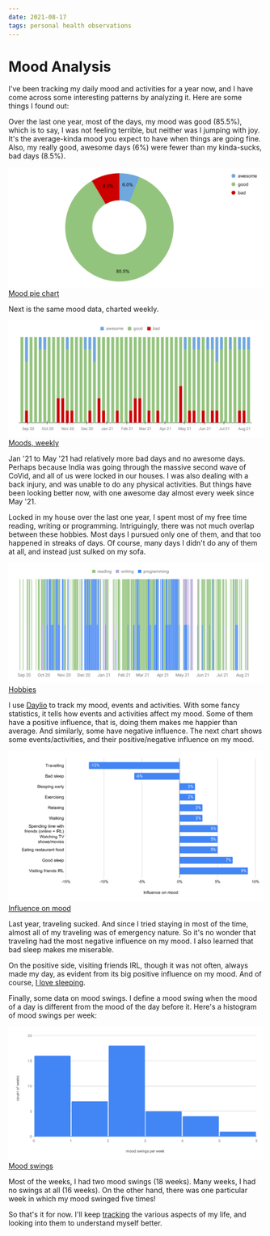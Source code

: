 ```yaml
---
date: 2021-08-17
tags: personal health observations
---
```


# Mood Analysis

I've been tracking my daily mood and activities for a year now, and I have come across some interesting patterns by analyzing it. Here are some things I found out:

Over the last one year, most of the days, my mood was good (85.5%), which is to say, I was not feeling terrible, but neither was I jumping with joy. It's the average-kinda mood you expect to have when things are going fine. Also, my really good, awesome days (6%) were fewer than my kinda-sucks, bad days (8.5%).

![Mood pie chart](/files/mood-analysis/moods.svg "Mood pie chart")
[Mood pie chart](/files/mood-analysis/moods.svg)

Next is the same mood data, charted weekly.

![Moods, weekly](/files/mood-analysis/weekly.svg "Moods, weekly")
[Moods, weekly](/files/mood-analysis/weekly.svg)

Jan '21 to May '21 had relatively more bad days and no awesome days. Perhaps because India was going through the massive second wave of CoVid, and all of us were locked in our houses. I was also dealing with a back injury, and was unable to do any physical activities. But things have been looking better now, with one awesome day almost every week since May '21.

Locked in my house over the last one year, I spent most of my free time reading, writing or programming. Intriguingly, there was not much overlap between these hobbies. Most days I pursued only one of them, and that too happened in streaks of days. Of course, many days I didn't do any of them at all, and instead just sulked on my sofa.

![Hobbies](/files/mood-analysis/hobbies.svg "Hobbies")
[Hobbies](/files/mood-analysis/hobbies.svg)

I use [Daylio](https://play.google.com/store/apps/details?id=net.daylio&hl=en_US&gl=US) to track my mood, events and activities. With some fancy statistics, it tells how events and activities affect my mood. Some of them have a positive influence, that is, doing them makes me happier than average. And similarly, some have negative influence. The next chart shows some events/activities, and their positive/negative influence on my mood.

![Influence on mood](/files/mood-analysis/influence.svg "Influence on mood")
[Influence on mood](/files/mood-analysis/influence.svg)

Last year, traveling sucked. And since I tried staying in most of the time, almost all of my traveling was of emergency nature. So it's no wonder that traveling had the most negative influence on my mood. I also learned that bad sleep makes me miserable.

On the positive side, visiting friends IRL, though it was not often, always made my day, as evident from its big positive influence on my mood. And of course, [I love sleeping](/2020/sleep-analysis).

Finally, some data on mood swings. I define a mood swing when the mood of a day is different from the mood of the day before it. Here's a histogram of mood swings per week:

![Mood swings](/files/mood-analysis/swings.svg "Mood swings")
[Mood swings](/files/mood-analysis/swings.svg)

Most of the weeks, I had two mood swings (18 weeks). Many weeks, I had no swings at all (16 weeks). On the other hand, there was one particular week in which my mood swinged five times!


So that's it for now. I'll keep [tracking](https://en.wikipedia.org/wiki/Quantified_self) the various aspects of my life, and looking into them to understand myself better.

